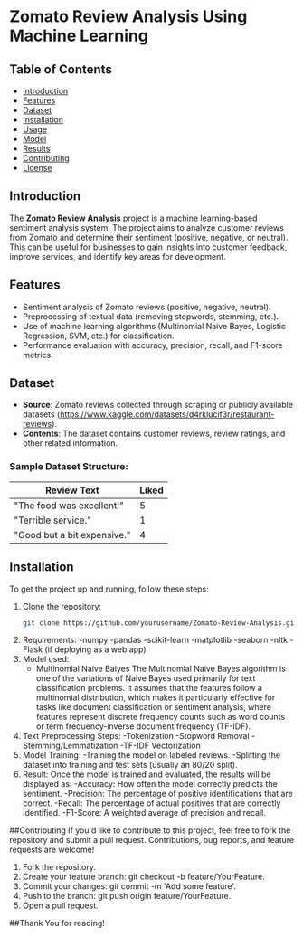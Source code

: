 # Zomato Review Analysis Using Machine Learning

## Table of Contents

- [Introduction](#introduction)
- [Features](#features)
- [Dataset](#dataset)
- [Installation](#installation)
- [Usage](#usage)
- [Model](#model)
- [Results](#results)
- [Contributing](#contributing)
- [License](#license)

## Introduction

The **Zomato Review Analysis** project is a machine learning-based sentiment analysis system. The project aims to analyze customer reviews from Zomato and determine their sentiment (positive, negative, or neutral). This can be useful for businesses to gain insights into customer feedback, improve services, and identify key areas for development.

## Features

- Sentiment analysis of Zomato reviews (positive, negative, neutral).
- Preprocessing of textual data (removing stopwords, stemming, etc.).
- Use of machine learning algorithms (Multinomial Naive Bayes, Logistic Regression, SVM, etc.) for classification.
- Performance evaluation with accuracy, precision, recall, and F1-score metrics.

## Dataset

- **Source**: Zomato reviews collected through scraping or publicly available datasets (https://www.kaggle.com/datasets/d4rklucif3r/restaurant-reviews).
- **Contents**: The dataset contains customer reviews, review ratings, and other related information.

### Sample Dataset Structure:
 | Review Text                |  Liked |
 |----------------------------|--------|
 | "The food was excellent!"   | 5      |
 | "Terrible service."         | 1      |
 | "Good but a bit expensive." | 4      |


## Installation

To get the project up and running, follow these steps:

1. Clone the repository:
   ```bash
   git clone https://github.com/yourusername/Zomato-Review-Analysis.git
2. Requirements:
   -numpy
   -pandas
   -scikit-learn
   -matplotlib
   -seaborn
   -nltk
   -Flask (if deploying as a web app)
3. Model used:
   - Multinomial Naive Baiyes
     The Multinomial Naive Bayes algorithm is one of the variations of Naive Bayes used primarily for text classification problems. It assumes that the features 
     follow a multinomial distribution, which makes it particularly effective for tasks like document classification or sentiment analysis, where features 
     represent discrete frequency counts such as word counts or term frequency-inverse document frequency (TF-IDF).
4. Text Preprocessing Steps:
   -Tokenization
   -Stopword Removal
   -Stemming/Lemmatization
   -TF-IDF Vectorization
5. Model Training:
  -Training the model on labeled reviews.
  -Splitting the dataset into training and test sets (usually an 80/20 split).
6. Result:
   Once the model is trained and evaluated, the results will be displayed as:
   -Accuracy: How often the model correctly predicts the sentiment.
   -Precision: The percentage of positive identifications that are correct.
   -Recall: The percentage of actual positives that are correctly identified.
   -F1-Score: A weighted average of precision and recall.
 
  

##Contributing
If you'd like to contribute to this project, feel free to fork the repository and submit a pull request. Contributions, bug reports, and feature requests are welcome!

1. Fork the repository.
2. Create your feature branch: git checkout -b feature/YourFeature.
3. Commit your changes: git commit -m 'Add some feature'.
4. Push to the branch: git push origin feature/YourFeature.
5. Open a pull request.



##Thank You for reading!







